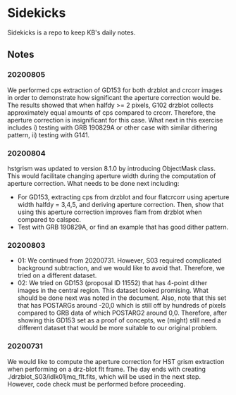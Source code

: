 # Sidekicks

Sidekicks is a repo to keep KB's daily notes.

## Notes

### 20200805

We performed cps extraction of GD153 for both drzblot and crcorr images in order to demonstrate how significant the aperture correction would be. The results showed that when halfdy >= 2 pixels, G102 drzblot collects approximately equal amounts of cps compared to crcorr. Therefore, the aperture correction is insignificant for this case. What next in this exercise includes i) testing with GRB 190829A or other case with similar dithering pattern, ii) testing with G141.

### 20200804

hstgrism was updated to version 8.1.0 by introducing ObjectMask class. This would facilitate changing aperture width during the computation of aperture correction. What needs to be done next including:
- For GD153, extracting cps from drzblot and four flatcrcorr using aperture width halfdy = 3,4,5, and deriving aperture correction. Then, show that using this aperture correction improves flam from drzblot when compared to calspec.
- Test with GRB 190829A, or find an example that has good dither pattern.

### 20200803

- 01: We continued from 20200731. However, S03 required complicated background subtraction, and we would like to avoid that. Therefore, we tried on a different dataset.
- 02: We tried on GD153 (proposal ID 11552) that has 4-point dither images in the central region. This dataset looked promising. What should be done next was noted in the document. Also, note that this set that has POSTARGs around -20,0 which is still off by hundreds of pixels compared to GRB data of which POSTARG2 around 0,0. Therefore, after showing this GD153 set as a proof of concepts, we (might) still need a different dataset that would be more suitable to our original problem.


### 20200731

We would like to compute the aperture correction for HST grism extraction when performing on a drz-blot flt frame. The day ends with creating ./drzblot_S03/idlk01jmq_flt.fits, which will be used in the next step. However, code check must be performed before proceeding.

